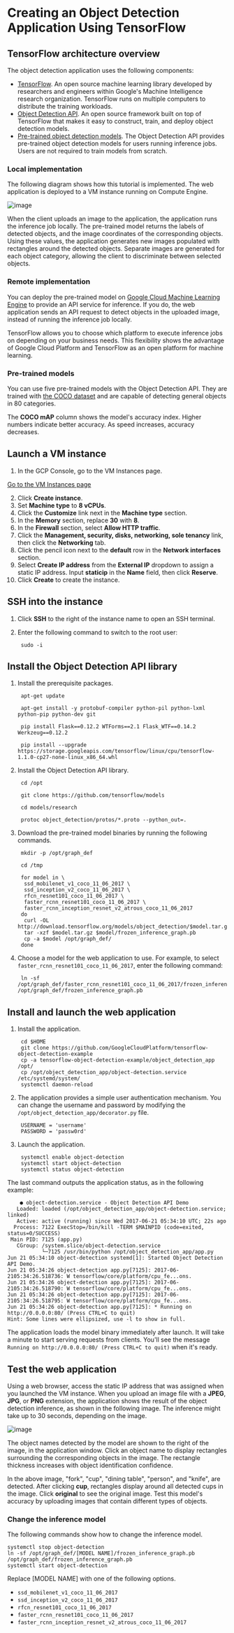 # Creating an Object Detection Application Using TensorFlow

## TensorFlow architecture overview

The object detection application uses the following components:

* [TensorFlow][1]. An open source machine learning library developed by researchers and engineers within Google's Machine Intelligence research organization. TensorFlow runs on multiple computers to distribute the training workloads.
* [Object Detection API][2]. An open source framework built on top of TensorFlow that makes it easy to construct, train, and deploy object detection models.
* [Pre-trained object detection models][3]. The Object Detection API provides pre-trained object detection models for users running inference jobs. Users are not required to train models from scratch.

### Local implementation

The following diagram shows how this tutorial is implemented. The web application is deployed to a VM instance running on Compute Engine.

![image][4]

When the client uploads an image to the application, the application runs the inference job locally. The pre-trained model returns the labels of detected objects, and the image coordinates of the corresponding objects. Using these values, the application generates new images populated with rectangles around the detected objects. Separate images are generated for each object category, allowing the client to discriminate between selected objects.

### Remote implementation

You can deploy the pre-trained model on [Google Cloud Machine Learning Engine][5] to provide an API service for inference. If you do, the web application sends an API request to detect objects in the uploaded image, instead of running the inference job locally.

TensorFlow allows you to choose which platform to execute inference jobs on depending on your business needs. This flexibility shows the advantage of Google Cloud Platform and TensorFlow as an open platform for machine learning.

### Pre-trained models

You can use five pre-trained models with the Object Detection API. They are trained with [the COCO dataset][6] and are capable of detecting general objects in 80 categories.

The **COCO mAP** column shows the model's accuracy index. Higher numbers indicate better accuracy. As speed increases, accuracy decreases.

## Launch a VM instance

1. In the GCP Console, go to the VM Instances page. 

[Go to the VM Instances page][7]

2. Click **Create instance**. 
3. Set **Machine type** to **8 vCPUs**.
4. Click the **Customize** link next in the **Machine type** section.
5. In the **Memory** section, replace **30** with **8**. 
6. In the **Firewall** section, select **Allow HTTP traffic**. 
7. Click the **Management, security, disks, networking, sole tenancy** link, then click the **Networking** tab. 
8. Click the pencil icon next to the **default** row in the **Network interfaces** section.
9. Select **Create IP address** from the **External IP** dropdown to assign a static IP address. Input **staticip** in the **Name** field, then click **Reserve**.
10. Click **Create** to create the instance. 

## SSH into the instance

1. Click **SSH** to the right of the instance name to open an SSH terminal.

2. Enter the following command to switch to the root user:
    
        sudo -i
    

## Install the Object Detection API library

1. Install the prerequisite packages.
    
        apt-get update
    
        apt-get install -y protobuf-compiler python-pil python-lxml python-pip python-dev git
    
        pip install Flask==0.12.2 WTForms==2.1 Flask_WTF==0.14.2 Werkzeug==0.12.2
    
        pip install --upgrade https://storage.googleapis.com/tensorflow/linux/cpu/tensorflow-1.1.0-cp27-none-linux_x86_64.whl

2. Install the Object Detection API library.
    
        cd /opt
    
        git clone https://github.com/tensorflow/models
    
        cd models/research
    
        protoc object_detection/protos/*.proto --python_out=.

3. Download the pre-trained model binaries by running the following commands.
    
        mkdir -p /opt/graph_def
    
        cd /tmp
    
        for model in \
     	 ssd_mobilenet_v1_coco_11_06_2017 \
      	 ssd_inception_v2_coco_11_06_2017 \
         rfcn_resnet101_coco_11_06_2017 \
         faster_rcnn_resnet101_coco_11_06_2017 \ 
         faster_rcnn_inception_resnet_v2_atrous_coco_11_06_2017
        do 
         curl -OL http://download.tensorflow.org/models/object_detection/$model.tar.gz
         tar -xzf $model.tar.gz $model/frozen_inference_graph.pb
         cp -a $model /opt/graph_def/
        done

4. Choose a model for the web application to use. For example, to select `faster_rcnn_resnet101_coco_11_06_2017`, enter the following command:
    
        ln -sf /opt/graph_def/faster_rcnn_resnet101_coco_11_06_2017/frozen_inference_graph.pb /opt/graph_def/frozen_inference_graph.pb
    

## Install and launch the web application

1. Install the application.
    
        cd $HOME
    	git clone https://github.com/GoogleCloudPlatform/tensorflow-object-detection-example
    	cp -a tensorflow-object-detection-example/object_detection_app /opt/
    	cp /opt/object_detection_app/object-detection.service /etc/systemd/system/
    	systemctl daemon-reload
    

2. The application provides a simple user authentication mechanism. You can change the username and password by modifying the `/opt/object_detection_app/decorator.py` file.
    
        USERNAME = 'username'
   		PASSWORD = 'passw0rd'

3. Launch the application.
    
        systemctl enable object-detection
    	systemctl start object-detection
    	systemctl status object-detection
    

The last command outputs the application status, as in the following example:
    
        ● object-detection.service - Object Detection API Demo
       Loaded: loaded (/opt/object_detection_app/object-detection.service; linked)
       Active: active (running) since Wed 2017-06-21 05:34:10 UTC; 22s ago
      Process: 7122 ExecStop=/bin/kill -TERM $MAINPID (code=exited, status=0/SUCCESS)
     Main PID: 7125 (app.py)
       CGroup: /system.slice/object-detection.service
               └─7125 /usr/bin/python /opt/object_detection_app/app.py  
    Jun 21 05:34:10 object-detection systemd[1]: Started Object Detection API Demo.
    Jun 21 05:34:26 object-detection app.py[7125]: 2017-06-2105:34:26.518736: W tensorflow/core/platform/cpu_fe...ons.
    Jun 21 05:34:26 object-detection app.py[7125]: 2017-06-2105:34:26.518790: W tensorflow/core/platform/cpu_fe...ons.
    Jun 21 05:34:26 object-detection app.py[7125]: 2017-06-2105:34:26.518795: W tensorflow/core/platform/cpu_fe...ons.
    Jun 21 05:34:26 object-detection app.py[7125]: * Running on http://0.0.0.0:80/ (Press CTRL+C to quit)
    Hint: Some lines were ellipsized, use -l to show in full.
    

The application loads the model binary immediately after launch. It will take a minute to start serving requests from clients. You'll see the message `Running on http://0.0.0.0:80/ (Press CTRL+C to quit)` when it's ready.

## Test the web application

Using a web browser, access the static IP address that was assigned when you launched the VM instance. When you upload an image file with a **JPEG**, **JPG**, or **PNG** extension, the application shows the result of the object detection inference, as shown in the following image. The inference might take up to 30 seconds, depending on the image.

![image][8]

The object names detected by the model are shown to the right of the image, in the application window. Click an object name to display rectangles surrounding the corresponding objects in the image. The rectangle thickness increases with object identification confidence.

In the above image, "fork", "cup", "dining table", "person", and "knife", are detected. After clicking **cup**, rectangles display around all detected cups in the image. Click **original** to see the original image. Test this model's accuracy by uploading images that contain different types of objects.

### Change the inference model

The following commands show how to change the inference model.
    
    
    systemctl stop object-detection
    ln -sf /opt/graph_def/[MODEL NAME]/frozen_inference_graph.pb /opt/graph_def/frozen_inference_graph.pb
    systemctl start object-detection
    

Replace [MODEL NAME] with one of the following options.

* `ssd_mobilenet_v1_coco_11_06_2017`
* `ssd_inception_v2_coco_11_06_2017`
* `rfcn_resnet101_coco_11_06_2017`
* `faster_rcnn_resnet101_coco_11_06_2017`
* `faster_rcnn_inception_resnet_v2_atrous_coco_11_06_2017`

[1]: https://www.tensorflow.org/
[2]: https://github.com/tensorflow/models/tree/master/research/object_detection
[3]: https://github.com/tensorflow/models/blob/master/research/object_detection/g3doc/detection_model_zoo.md
[4]: https://cloud.google.com/solutions/images/object-detection-tensorflow-architecture.svg
[5]: https://cloud.google.com/ml-engine
[6]: http://mscoco.org/
[7]: https://console.cloud.google.com/compute/instances
[8]: https://cloud.google.com/solutions/images/object-detection-tensorflow-example.png